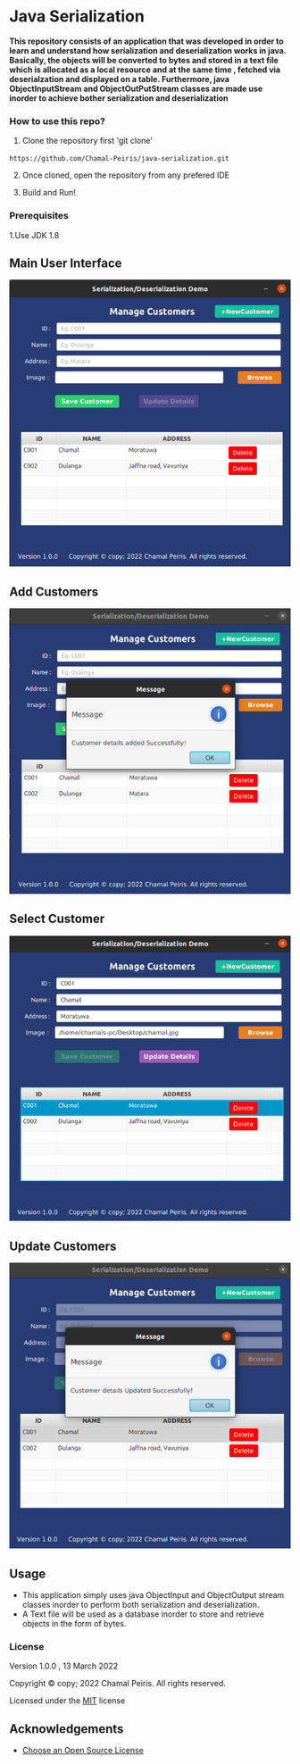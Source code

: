 # Java Serialization
**This repository consists of an application that was developed in order to learn and understand how serialization and deserialization works in java. Basically, the objects will be converted to bytes and stored in a text file which is allocated as a local resource and at the same time , fetched via  deserialzation and displayed on a table. Furthermore, java ObjectInputStream and ObjectOutPutStream classes are made use inorder to achieve bother serialization and deserialization**
### How to use this repo?

1. Clone the repository first  'git clone'

``https://github.com/Chamal-Peiris/java-serialization.git``

2. Once cloned, open the repository from any prefered IDE

3. Build and Run!


### Prerequisites
1.Use JDK 1.8


## Main User Interface

![](assets/image/MainUIImage.png)


## Add Customers

![](assets/image/AddCustomer.png)

## Select Customer
![](assets/image/SelectCustomer.png)

## Update Customers

![](assets/image/UpdateCustomer.png)


## Usage

* This application simply uses java ObjectInput and ObjectOutput stream classes inorder to perform both serialization and deserialization.
* A Text file will be used as a database inorder to store and retrieve objects in the form of bytes.


### License

Version 1.0.0 , 13 March 2022

Copyright © copy; 2022 Chamal Peiris. All rights reserved.

Licensed under the [MIT](LICENSE) license

## Acknowledgements

* [Choose an Open Source License](https://choosealicense.com)